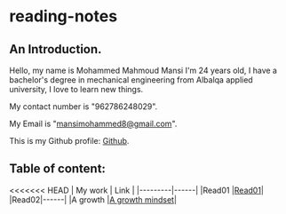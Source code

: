 # reading-notes
## An Introduction. 

Hello, my name is Mohammed Mahmoud Mansi I'm 24 years old, I have a bachelor's degree in mechanical engineering from Albalqa applied university, I love to learn new things.

My contact number is "962786248029". 

My Email is "mansimohammed8@gmail.com". 

This is my Github profile: [Github](https://github.com/Momansi96). 

## Table of content: 
<<<<<<< HEAD
| My work | Link |
|---------|------|
|Read01   |[Read01](https://momansi96.github.io/reading-notes/Read01)|
|Read02|------|
|A growth |[A growth mindset](https://momansi96.github.io/reading-notes/growthmind)|



